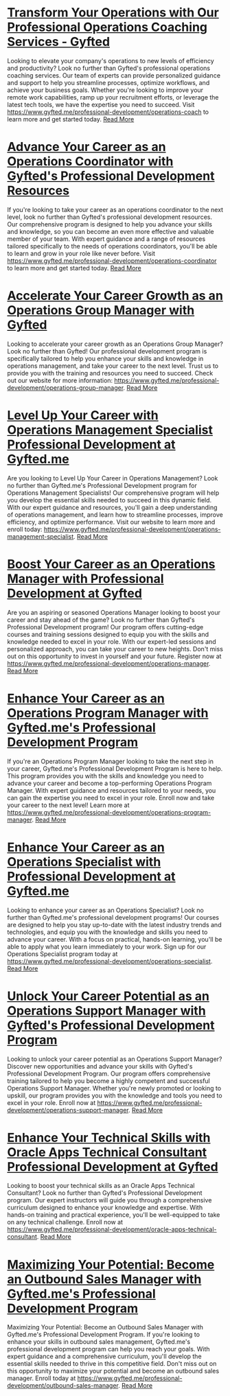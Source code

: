 # [Transform Your Operations with Our Professional Operations Coaching Services - Gyfted](https://www.gyfted.me/professional-development/operations-coach)

Looking to elevate your company's operations to new levels of efficiency and productivity? Look no further than Gyfted's professional operations coaching services. Our team of experts can provide personalized guidance and support to help you streamline processes, optimize workflows, and achieve your business goals. Whether you're looking to improve your remote work capabilities, ramp up your recruitment efforts, or leverage the latest tech tools, we have the expertise you need to succeed. Visit https://www.gyfted.me/professional-development/operations-coach to learn more and get started today. [Read More](https://www.gyfted.me/professional-development/operations-coach)

# [Advance Your Career as an Operations Coordinator with Gyfted's Professional Development Resources](https://www.gyfted.me/professional-development/operations-coordinator)

If you're looking to take your career as an operations coordinator to the next level, look no further than Gyfted's professional development resources. Our comprehensive program is designed to help you advance your skills and knowledge, so you can become an even more effective and valuable member of your team. With expert guidance and a range of resources tailored specifically to the needs of operations coordinators, you'll be able to learn and grow in your role like never before. Visit https://www.gyfted.me/professional-development/operations-coordinator to learn more and get started today. [Read More](https://www.gyfted.me/professional-development/operations-coordinator)

# [Accelerate Your Career Growth as an Operations Group Manager with Gyfted](https://www.gyfted.me/professional-development/operations-group-manager)

Looking to accelerate your career growth as an Operations Group Manager? Look no further than Gyfted! Our professional development program is specifically tailored to help you enhance your skills and knowledge in operations management, and take your career to the next level. Trust us to provide you with the training and resources you need to succeed. Check out our website for more information: https://www.gyfted.me/professional-development/operations-group-manager. [Read More](https://www.gyfted.me/professional-development/operations-group-manager)

# [Level Up Your Career with Operations Management Specialist Professional Development at Gyfted.me](https://www.gyfted.me/professional-development/operations-management-specialist)

Are you looking to Level Up Your Career in Operations Management? Look no further than Gyfted.me's Professional Development program for Operations Management Specialists! Our comprehensive program will help you develop the essential skills needed to succeed in this dynamic field. With our expert guidance and resources, you'll gain a deep understanding of operations management, and learn how to streamline processes, improve efficiency, and optimize performance. Visit our website to learn more and enroll today: https://www.gyfted.me/professional-development/operations-management-specialist. [Read More](https://www.gyfted.me/professional-development/operations-management-specialist)

# [Boost Your Career as an Operations Manager with Professional Development at Gyfted](https://www.gyfted.me/professional-development/operations-manager)

Are you an aspiring or seasoned Operations Manager looking to boost your career and stay ahead of the game? Look no further than Gyfted's Professional Development program! Our program offers cutting-edge courses and training sessions designed to equip you with the skills and knowledge needed to excel in your role. With our expert-led sessions and personalized approach, you can take your career to new heights. Don't miss out on this opportunity to invest in yourself and your future. Register now at https://www.gyfted.me/professional-development/operations-manager. [Read More](https://www.gyfted.me/professional-development/operations-manager)

# [Enhance Your Career as an Operations Program Manager with Gyfted.me's Professional Development Program](https://www.gyfted.me/professional-development/operations-program-manager)

If you're an Operations Program Manager looking to take the next step in your career, Gyfted.me's Professional Development Program is here to help. This program provides you with the skills and knowledge you need to advance your career and become a top-performing Operations Program Manager. With expert guidance and resources tailored to your needs, you can gain the expertise you need to excel in your role. Enroll now and take your career to the next level! Learn more at https://www.gyfted.me/professional-development/operations-program-manager. [Read More](https://www.gyfted.me/professional-development/operations-program-manager)

# [Enhance Your Career as an Operations Specialist with Professional Development at Gyfted.me](https://www.gyfted.me/professional-development/operations-specialist)

Looking to enhance your career as an Operations Specialist? Look no further than Gyfted.me's professional development programs! Our courses are designed to help you stay up-to-date with the latest industry trends and technologies, and equip you with the knowledge and skills you need to advance your career. With a focus on practical, hands-on learning, you'll be able to apply what you learn immediately to your work. Sign up for our Operations Specialist program today at https://www.gyfted.me/professional-development/operations-specialist. [Read More](https://www.gyfted.me/professional-development/operations-specialist)

# [Unlock Your Career Potential as an Operations Support Manager with Gyfted's Professional Development Program](https://www.gyfted.me/professional-development/operations-support-manager)

Looking to unlock your career potential as an Operations Support Manager? Discover new opportunities and advance your skills with Gyfted's Professional Development Program. Our program offers comprehensive training tailored to help you become a highly competent and successful Operations Support Manager. Whether you're newly promoted or looking to upskill, our program provides you with the knowledge and tools you need to excel in your role. Enroll now at https://www.gyfted.me/professional-development/operations-support-manager. [Read More](https://www.gyfted.me/professional-development/operations-support-manager)

# [Enhance Your Technical Skills with Oracle Apps Technical Consultant Professional Development at Gyfted](https://www.gyfted.me/professional-development/oracle-apps-technical-consultant)

Looking to boost your technical skills as an Oracle Apps Technical Consultant? Look no further than Gyfted's Professional Development program. Our expert instructors will guide you through a comprehensive curriculum designed to enhance your knowledge and expertise. With hands-on training and practical experience, you'll be well-equipped to take on any technical challenge. Enroll now at https://www.gyfted.me/professional-development/oracle-apps-technical-consultant. [Read More](https://www.gyfted.me/professional-development/oracle-apps-technical-consultant)

# [Maximizing Your Potential: Become an Outbound Sales Manager with Gyfted.me's Professional Development Program](https://www.gyfted.me/professional-development/outbound-sales-manager)

Maximizing Your Potential: Become an Outbound Sales Manager with Gyfted.me's Professional Development Program. If you're looking to enhance your skills in outbound sales management, Gyfted.me's professional development program can help you reach your goals. With expert guidance and a comprehensive curriculum, you'll develop the essential skills needed to thrive in this competitive field. Don't miss out on this opportunity to maximize your potential and become an outbound sales manager. Enroll today at https://www.gyfted.me/professional-development/outbound-sales-manager. [Read More](https://www.gyfted.me/professional-development/outbound-sales-manager)

